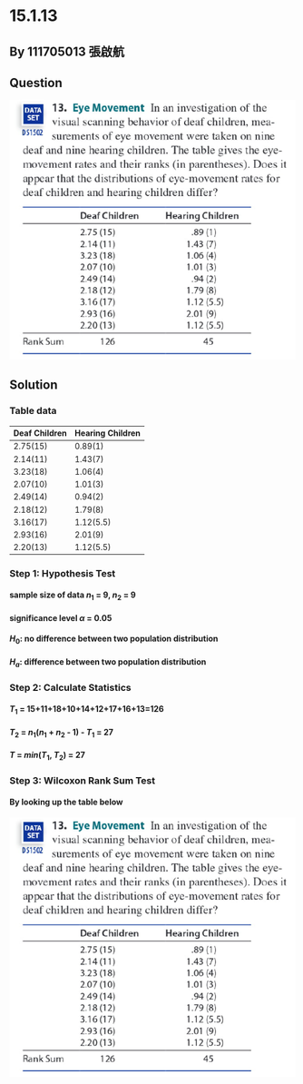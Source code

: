 # 15.1.13

## By 111705013 張啟航

## Question
![image](https://github.com/HWTeng-Course/202402-Statistics/blob/main/Images/15.1.13(1).png)

## Solution
### Table data

| Deaf Children | Hearing Children |
|---------------|------------------|
| 2.75(15)      | 0.89(1)          |
| 2.14(11)      | 1.43(7)          |
| 3.23(18)      | 1.06(4)          |
| 2.07(10)      | 1.01(3)          |
| 2.49(14)      | 0.94(2)          |
| 2.18(12)      | 1.79(8)          |
| 3.16(17)      | 1.12(5.5)        |
| 2.93(16)      | 2.01(9)          |
| 2.20(13)      | 1.12(5.5)        |

### Step 1: Hypothesis Test
  ####   sample size of data $n_1$ = 9,  $n_2$ = 9
  ####   significance level $\alpha$ = 0.05
  ####   $H_0$: no difference between two population distribution
  ####   $H_a$: difference between two population distribution


### Step 2: Calculate Statistics
  #### $T_1$ = 15+11+18+10+14+12+17+16+13=126
  #### $T_2$ = $n_1$($n_1$ + $n_2$ - 1) - $T_1$ = 27
  #### $T$ = $min$($T_1$, $T_2$) = 27

### Step 3: Wilcoxon Rank Sum Test
  #### By looking up the table below
  ![image](https://github.com/HWTeng-Course/202402-Statistics/blob/main/Images/15.1.13(1).png)
 
